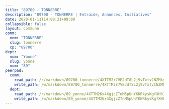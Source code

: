 ```yaml
---
title: "89700 - TONNERRE"
description: "89700 - TONNERRE | Entraide, Annonces, Initiatives"
date: 2020-01-11T14:09:21+09:00
collapsible: false
layout: commune
comm:
  nom: "TONNERRE"
  slug: tonnerre
  cp: "89700"
dept:
  nom: "Yonne"
  slug: yonne
  num: "89"
peerpad:
  comm:
    read_path: /r/markdown/89700_tonnerre/4XTTM2r7VEJdT8L2j9vTxtvCNZMkyiHwxAaMhxRPMhvy3NnrW
    write_path: /w/markdown/89700_tonnerre/4XTTM2r7VEJdT8L2j9vTxtvCNZMkyiHwxAaMhxRPMhvy3NnrW-K3TgUcjHM2x2c9krKv1UEXgQDqAMvZ26LNfXpvntbdSN1yN6LDm9o2kk9n6CaZydxR2yL9aJMbkoJTe7MmagYoHwyQ3Vq8N55VLuKQv1aZmtmupFCvq1RShJeEQGHGQ7XC2wp3Si
  dept:
    read_path: /r/markdown/89_yonne/4XTTM26x4XgjcZTnM5pUnYKKRkysKgfXHh1wiigoPHqn9LDKB
    write_path: /w/markdown/89_yonne/4XTTM26x4XgjcZTnM5pUnYKKRkysKgfXHh1wiigoPHqn9LDKB-K3TgU4xaMVqzoRnPJNyddApuMoWvJyHL35bzooauYvdhG3MLg3ikjpoueq9BDtqVP4hJBQxpPxix2gohzXyST9tZPnEkyXpDMdHiAFpx7EU6e8WgvFk7NPsBQepM8o13bG9dyqq7
---
```


